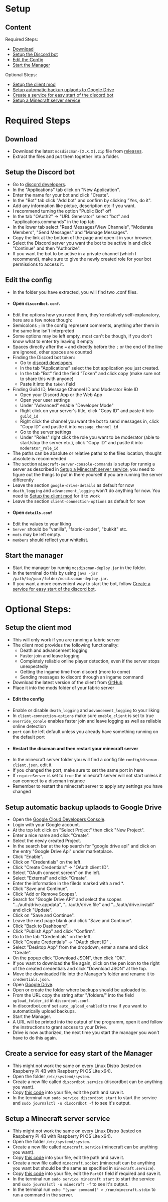 # Setup

## Content
Required Steps:
- [Download](https://github.com/Tre5et/mcs-discman/blob/main/SETUP.md#download)
- [Setup the Discord bot](https://github.com/Tre5et/mcs-discman/blob/main/SETUP.md#setup-the-discord-bot)
- [Edit the Config](https://github.com/Tre5et/mcs-discman/blob/main/SETUP.md#edit-the-config)
- [Start the Manager](https://github.com/Tre5et/mcs-discman/blob/main/SETUP.md#start-the-manager)

Optional Steps:
- [Setup the client mod](https://github.com/Tre5et/mcs-discman/blob/main/SETUP.md#setup-the-client-mod)
- [Setup automatic backup uplaods to Google Drive](https://github.com/Tre5et/mcs-discman/blob/main/SETUP.md#setup-automatic-backup-uplaods-to-google-drive)
- [Create a service for easy start of the discord bot](https://github.com/Tre5et/mcs-discman/blob/main/SETUP.md#create-a-service-for-easy-start-of-the-manager)
- [Setup a Minecraft server service](https://github.com/Tre5et/mcs-discman/blob/main/SETUP.md#setup-a-minecraft-server-service)

# Required Steps
## Download
- Download the latest ```mcsdiscman-[X.X.X].zip``` file from [releases](https://github.com/Tre5et/mcs-discman/releases).
- Extract the files and put them together into a folder.

## Setup the Discord bot
- Go to [discord developers](https://discord.com/developers/).
- In the "Applications" tab click on "New Application".
- Enter the name for your bot and click "Create".
- In the "Bot" tab click "Add bot" and confirm by clicking "Yes, do it".
- Add any information like pictue, description etc if you want.
- I recommend turning the option "Public Bot" off
- In the tab "OAuth2" -> "URL Generator" select "bot" and "applications.commands" in the top tab.
- In the lower tab select "Read Messages/View Channels", "Moderate Members", "Send Messages" and "Manage Messages".
- Copy the link at the bottom of the page and open it in your browser.
- Select the Discord server you want the bot to be active in and click "Continue" and then "Authorize".
- If you want the bot to be active in a private channel (which I recommend), make sure to give the newly created role for your bot permissions to access it.

## Edit the config
- In the folder you have extracted, you will find two .conf files.
- #### Open ```discordbot.conf```.
- Edit the options how you need them, they're relatively self-explanatory, here are a few notes though:
- Semicolons ```;``` in the config represent comments, anything after them in the same line isn't interpreted
- Some options may be left empty, most can't be though, if you don't know what to enter try leaving it empty
- Spaces directly after the ```=``` and directly before the ```;``` or the end of the line are ignored, other spaces are counted
- Finding the Discord bot token:
  - Go to [discord developers](https://discord.com/developers/).
  - In the tab "Applications" select the bot application you just created.
  - In the tab "Bot" find the field "Token" and click copy (make sure not to share this with anyone)
  - Paste it into the ```token``` field
- Finding Guild ID, Message Channel ID and Moderator Role ID
  - Open your Discord App or the Web App
  - Open your user settings
  - Under "Advanced" enable "Developer Mode"
  - Right click on your server's title, click "Copy ID" and paste it into ```guild_id```
  - Right click the channel you want the bot to send messages in, click "Copy ID" and pastte it into ```message_channel_id```
  - Go to the server settings
  - Under "Roles" right click the role you want to be moderator (able to start/stop the server etc.), click "Copy ID" and pastte it into ```moderator_role_id```
- The paths can be absolute or relative paths to the files location, thought absolute is recommended
- The section ```minecraft-server-console-commands``` is setup for runnig a server as described in [Setup a Minecraft server service](https://github.com/Tre5et/mcs-discman/blob/main/SETUP.md#setup-a-minecraft-server-service), you need to figure out the things to put in there yourself if you are running the server differently
- Leave the section ```google-drive-details``` as default for now
- ```death_logging``` and ``advancement_logging`` won't do anything for now. You need to [Setup the client mod](https://github.com/Tre5et/mcs-discman/blob/main/SETUP.md#setup-the-client-mod) for it to work
- Leave the section ``client-connection-options`` as default for now
- #### Open ```details.conf``` 
- Edit the values to your liking
- ```Server``` should be "vanilla", "fabric-loader", "bukkit" etc.
- ```mods``` may be left empty.
- ```members``` should reflect your whitelist.

## Start the manager
- Start the manager by runnig ```mcsdiscman-deploy.jar``` in the folder.
- In the terminal do this by using ```java -jar /path/to/your/folder/mcsdiscman-deploy.jar```.
- If you want a more convenient way to start the bot, follow [Create a service for easy start of the discord bot](https://github.com/Tre5et/mcs-discman/blob/main/SETUP.md#create-a-service-for-easy-start-of-the-manager).

# Optional Steps:
## Setup the client mod
- This will only work if you are running a fabric server
- The client mod provides the following functionality:
  - Death and advancement logging
  - Faster join and leave logging
  - Completely reliable online player detection, even if the server stops unexpectedly
  - Getting the ingame time from discord (more to come)
  - Sending messages to discord through an ingame command
- Download the latest version of the client from [GitHub](https://github.com/Tre5et/mcs-discman-client/releases)
- Place it into the mods folder of your fabric server
- #### Edit the config
- Enable or disable ```death_logging``` and ``advancement_logging`` to your liking
- In ``client-connection-options`` make sure ``enable_client`` is set to true
- ``override_conole`` enables faster join and leave logging as well as reliable online detection
- ``port`` can be left default unless you already have something running on the default port
- #### Restart the discman and then restart your minecraft server
- In the minecraft server folder you will find a config file ```config/discman-client.json```, edit it
- If you changed the port, make sure to set the same port in here
- If ``requireServer`` is set to ``true`` the minecraft server will not start unless it can connect to a discman instance
- Remember to restart the minecraft server to apply any settings you have changed

## Setup automatic backup uplaods to Google Drive
- Open the [Google Cloud Developers Console](https://console.cloud.google.com/).
- Login with your Google account.
- At the top left click on "Select Project" then click "New Project".
- Enter a nice name and click "Create".
- Select the newly created Project.
- In the search bar at the top search for "google drive api" and click on the entry "Google Drive Api" under marketplace.
- Click "Enable".
- Click on "Credentials" on the left.
- Click "Create Credentials" -> "OAuth client ID".
- Select "OAuth consent screen" on the left.
- Select "External" and click "Create".
- Enter the information in the fileds marked with a red *.
- Click "Save and Continue".
- Click "Add or Remove Scopes".
- Search for "Google Drive API" and select the scopes ".../auth/drive.appdata", ".../auth/drive.file" and ".../auth/drive.install" and click "Update".
- Click on "Save and Continue".
- Leave the next page blank and click "Save and Continue".
- Click "Back to Dashboard".
- Click "Publish App" and click "Confirm".
- Go to the tab "Credentials" on the left.
- Click "Create Credentials" -> "OAuth client ID" .
- Select "Desktop App" from the dropdown, enter a name and click "Create".
- On the popup click "Download JSON", then click "OK".
- If you want to download the file again, click on the pen icon to the right of the created credentials and click "Download JSON" at the top.
- Move the downloaded file into the Manager's folder and rename it to ```credentials.json```.
- Open [Google Drive](https://drive.google.com/).
- Open or create the folder where backups should be uploaded to.
- From the URL copy the string after "/folders/" into the field ```upload_folder_id``` in ```discordbot.conf```.
- In discordbot.conf set ```auto_upload_enabled``` to ```true``` if you want to automatically upload backups.
- Start the Manager.
- A URL will be printed into the output of the programm, open it and follow the instructions to grant access to your Drive.
- Drive is now authorized, the next time you start the manager you won't have to do this again.

## Create a service for easy start of the Manager
- This might not work the same on every Linux Distro (tested on Raspberry Pi 4B with Raspberry Pi OS Lite x64).
- Open the folder ```/etc/systemd/system```.
- Create a new file called ```discordbot.service``` (discordbot can be anything you want).
- Copy [this code](https://github.com/Tre5et/mcs-discman/blob/main/services/discordbot.service) into your file, edit the path and save it.
- In the terminal run ```sudo service discordbot start``` to start the service and ```sudo journalctl -u discordbot -f``` to see it's output.

## Setup a Minecraft server service
- This might not work the same on every Linux Distro (tested on Raspberry Pi 4B with Raspberry Pi OS Lite x64).
- Open the folder ```/etc/systemd/system```.
- Create a new file called ```minecraft.service``` (minecraft can be anything you want).
- Copy [this code](https://github.com/Tre5et/mcs-discman/blob/main/services/minecraft.service) into your file, edit the path and save it.
- Create a new file called ```minecraft.socket``` (minecraft can be anything you want but should be the same as specified in ```minecraft.service```).
- Copy [this code](https://github.com/Tre5et/mcs-discman/blob/main/services/minecraft.socket) into your file, edit the ```PartOf``` field if required and save it.
- In the terminal run ```sudo service minecraft start``` to start the service and ```sudo journalctl -u minecraft -f``` to see it's output.
- In the terminal run ```echo "[your command]" > /run/minecraft.stdin``` to run a command in the server.

